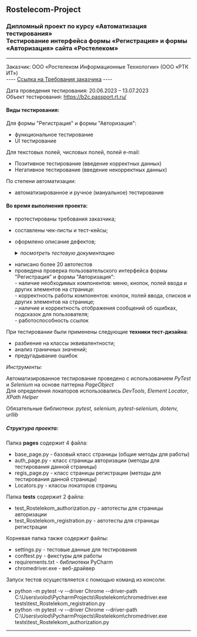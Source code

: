 ## Rostelecom-Project
### **Дипломный проект по курсу «Автоматизация тестирования»**<br>**Тестирование интерфейса формы «Регистрация» и формы «Авторизация» сайта «Ростелеком»**
----
Заказчик: ООО «Ростелеком Информационные Технологии» (ООО «РТК ИТ»)<br> 
---- [Ссылка на Требования заказчика](https://docs.google.com/document/d/1qjxV74uK0TZH1Y5WJUCNk_4pTZG8I7eH95evnrp1IwM/edit?usp=sharing) ----
          
Дата проведения тестирования: 20.06.2023 – 13.07.2023<br>
Объект тестирования: https://b2c.passport.rt.ru/

#### **Виды тестирования:**

Для формы "Регистрация" и формы "Авторизация":
- функциональное тестирование 
- UI тестирование

Для текстовых полей, числовых полей, полей e-mail:
- Позитивное тестирование (введение корректных данных)
- Негативное тестирование (введение некорректных данных)

По степени автоматизации:
- автоматизированное и ручное (мануальное) тестирование 
       
#### Во время выполнения проекта:
- протестированы требования заказчика;
- составлены чек-листы и тест-кейсы;
- оформлено описание дефектов;

   <details>
   <summary><em>посмотреть тестовую документацию</em></summary><br>
   <blockquote>
   <a href="https://github.com/Elena-Belova/Project-Rostelecom/blob/a6a4e4cbf823ca4d0a7fc695a1bf45627b30bcfe/%D0%A2%D0%B5%D1%81%D1%82%D0%A2%D1%80%D0%B5%D0%B1%D0%BE%D0%B2%D0%B0%D0%BD%D0%B8%D1%8F%20(%D0%A0%D0%BE%D1%81%D1%82%D0%B5%D0%BB%D0%B5%D0%BA%D0%BE%D0%BC).pdf">Тестирование требований на актуальность</a><br>
   <a href="https://github.com/Elena-Belova/Project-Rostelecom/blob/a6a4e4cbf823ca4d0a7fc695a1bf45627b30bcfe/%D0%A7%D0%B5%D0%BA-%D0%BB%D0%B8%D1%81%D1%82%20%E2%84%961%20%D0%A0%D0%B5%D0%B3%D0%B8%D1%81%D1%82%D1%80%D0%B0%D1%86%D0%B8%D1%8F%20(%D0%A0%D0%BE%D1%81%D1%82%D0%B5%D0%BB%D0%B5%D0%BA%D0%BE%D0%BC).pdf">Чек-лист № 1 Тестирование формы "Регистрация"</a><br>
   <a href="https://github.com/Elena-Belova/Project-Rostelecom/blob/a6a4e4cbf823ca4d0a7fc695a1bf45627b30bcfe/%D0%A7%D0%B5%D0%BA-%D0%BB%D0%B8%D1%81%D1%82%20%E2%84%96%202%20%D0%90%D0%B2%D1%82%D0%BE%D1%80%D0%B8%D0%B7%D0%B0%D1%86%D0%B8%D1%8F%20(%D0%A0%D0%BE%D1%81%D1%82%D0%B5%D0%BB%D0%B5%D0%BA%D0%BE%D0%BC).pdf">Чек-лист № 2 Тестирование формы "Авторизация"</a><br>
   <a href="https://github.com/Elena-Belova/Project-Rostelecom/blob/a6a4e4cbf823ca4d0a7fc695a1bf45627b30bcfe/%D0%A2%D0%B5%D1%81%D1%82-%D0%BA%D0%B5%D0%B9%D1%81%D1%8B%20%D0%A0%D0%B5%D0%B3%D0%B8%D1%81%D1%82%D1%80%D0%B0%D1%86%D0%B8%D1%8F%20(%D0%A0%D0%BE%D1%81%D1%82%D0%B5%D0%BB%D0%B5%D0%BA%D0%BE%D0%BC).pdf">Тест-кейсы "Регистрация"</a><br>
   <a href="https://github.com/Elena-Belova/Project-Rostelecom/blob/a6a4e4cbf823ca4d0a7fc695a1bf45627b30bcfe/%D0%A2%D0%B5%D1%81%D1%82-%D0%BA%D0%B5%D0%B9%D1%81%D1%8B%20%D0%90%D0%B2%D1%82%D0%BE%D1%80%D0%B8%D0%B7%D0%B0%D1%86%D0%B8%D1%8F%20(%D0%A0%D0%BE%D1%81%D1%82%D0%B5%D0%BB%D0%B5%D0%BA%D0%BE%D0%BC).pdf">Тест-кейсы "Авторизация"</a><br>
   <a href="https://github.com/Elena-Belova/Project-Rostelecom/blob/a6a4e4cbf823ca4d0a7fc695a1bf45627b30bcfe/%D0%9E%D1%84%D0%BE%D1%80%D0%BC%D0%BB%D0%B5%D0%BD%D0%B8%D0%B5%20%D0%B4%D0%B5%D1%84%D0%B5%D0%BA%D1%82%D0%BE%D0%B2(%D0%A0%D0%BE%D1%81%D1%82%D0%B5%D0%BB%D0%B5%D0%BA%D0%BE%D0%BC).pdf">Пример оформления баг-репортов</a><br>
 </blockquote>
   </details>

- написано более 20 автотестов
- проведена проверка пользовательского интерфейса формы "Регистрация" и формы "Авторизация": 
<br> - наличие необходимых компонентов: меню, кнопок, полей ввода и других элементов на странице:
<br> - корректность работы компонентов: кнопок, полей ввода, списков и других элементов на странице;
<br> - наличие и корректность отображения сообщений об ошибках, подсказок для пользователя;
<br> - работоспособность ссылок

При тестировании были применены следующие **техники тест-дизайна**:
- разбиение на классы эквивалентности;
- анализ граничных значений;
- предугадывание ошибок


_Инструменты:_

Автоматизированное тестирование проведено с использованием _PyTest_ и _Selenium_ на основе паттерна _PageObject_<br>
Для определения локаторов использовались _DevTools_, _Element Locator_, _XPath Helper_

Обязательные библиотеки: _pytest, selenium, pytest-selenium, dotenv, urllib_

##### **Структура проекта:**
Папка **pages** содержит 4 файла:

- base_page.py - базовый класс страницы (общие методы для работы)
- auth_page.py - класс страницы авторизации (методы для тестирования данной страницы)
- regis_page.py - класс страницы регистрации (методы для тестирования данной страницы)
- Locators.py - классы локаторов страниц

Папка **tests** содержит 2 файла:
- test_Rostelekom_authorization.py - автотесты для страницы авторизации
- test_Rostelekom_registration.py - автотесты для страницы регистрации

Корневая папка также содержит файлы:
- settings.py -  тестовые данные для тестирования
- conftest.py - фикстуры для работы
- requirements.txt - библиотеки PyCharm
-  chromedriver.exe - веб-драйвер

Запуск тестов осуществляется с помощью команд из консоли: 
- python -m pytest -v --driver Chrome --driver-path C:\Users\volod\PycharmProjects\Rostelekom\chromedriver.exe tests\test_Rostelekom_registration.py
- python -m pytest -v --driver Chrome --driver-path C:\Users\volod\PycharmProjects\Rostelekom\chromedriver.exe tests\test_Rostelekom_authorization.py

<hr>



